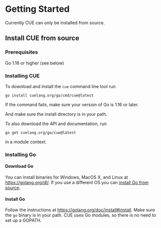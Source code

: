 # Getting Started

Currently CUE can only be installed from source.

## Install CUE from source

### Prerequisites

Go 1.16 or higher (see below)

### Installing CUE

<!-- Keep the following in sync with cmd/cue/cmd/testdata/script/install*.txt -->

To download and install the `cue` command line tool run

```
go install cuelang.org/go/cmd/cue@latest
```

If the command fails, make sure your version of Go is 1.16 or later.

And make sure the install directory is in your path.

To also download the API and documentation, run

```
go get cuelang.org/go/cue@latest
```

in a module context.


### Installing Go

#### Download Go

You can install binaries for Windows, MacOS X, and Linux at https://golang.org/dl/. If you use a different OS you can
[install Go from source](https://golang.org/doc/install/source).

#### Install Go

Follow the instructions at https://golang.org/doc/install#install.
Make sure the `go` binary is in your path.
CUE uses Go modules, so there is no need to set up a GOPATH.
